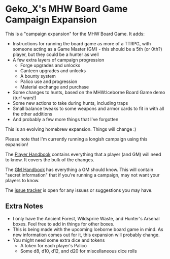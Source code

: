 # Geko_X's MHW Board Game Campaign Expansion

This is a "campaign expansion" for the MHW Board Game. It adds:
* Instructions for running the board game as more of a TTRPG, with someone acting as a Game Master (GM) - this should be a 5th (or 0th?) player, but they could be a hunter as well
* A few extra layers of campaign progression
  * Forge upgrades and unlocks
  * Canteen upgrades and unlocks
  * A bounty system
  * Palico use and progression
  * Material exchange and purchase
* Some changes to hunts, based on the MHW:Iceborne Board Game demo (turf wars!)
* Some new actions to take during hunts, including traps
* Small balance tweaks to some weapons and armor cards to fit in with all the other additions
* And probably a few more things that I've forgotten

This is an evolving homebrew expansion. Things will change :)

Please note that I'm currently running a longish campaign using this expansion!

The [Player Handbook](player_handbook.md) contains everything that a player (and GM) will need to know. It covers the bulk of the changes.

The [GM Handbook](gm_handbook.md) has everything a GM should know. This will contain "secret information" that if you're running a campaign, may not want your players to know.

The [issue tracker](https://github.com/Geko-X/MHW-Campaign-Expansion/issues) is open for any issues or suggestions you may have.

## Extra Notes

* I only have the Ancient Forest, Wildsprire Waste, and Hunter's Arsenal boxes. Feel free to add in things for other boxes.
* This is being made with the upcoming Iceborne board game in mind. As new information comes out for it, this expansion will probably change.
* You might need some extra dice and tokens
  * A token for each player's Palico
  * Some d8, d10, d12, and d20 for miscellaneous dice rolls


